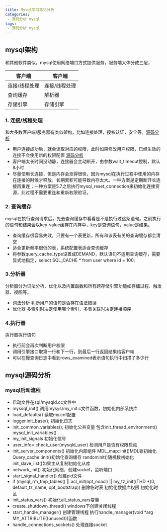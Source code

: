 ```yaml
---
title: Mysql学习笔记分析
categories:
 - 源码分析 mysql
tags:
 - 源码分析 mysql
---
```


## mysql架构
和其他软件类似，mysql使用网络端口方式提供服务，服务端大体分成三层，

客户端 | 客户端
--------- | -------------
连接/线程处理 | 连接/线程处理
查询缓存 | 解析器
存储引擎 | 存储引擎

### 1. 连接/线程处理 
和大多数客户端/服务器有类似架构，比如连接处理，授权认证，安全等。<a href="#1.01">源码分析</a>

- 用户连接成功后，就会读取对应的权限，此时如果修改用户权限，已经生效的连接不会使用新的权限配置 <a href="#1.03">源码分析</a>
- 客户端太长时间没动静，连接器会主动断开，由参数wait_timeout控制，默认8小时
- 尽量使用长连接，但是内存会涨得很快，因为mysql在执行过程中使用的内存在连接的时候才释放，长期累积可能导致内存太大。一种方案是定期断开长连接再重连；一种方案是5.7之后执行mysql_reset_connection来初始化连接资源，此过程不需要重连和重新权限验证。

### 2. 查询缓存
mysql在执行查询请求后，先去查询缓存中看看是不是执行过这条语句。之前执行的语句和结果会以key-value缓存在内存中，key是查询语句，value是结果。

- 查询缓存很容易失效，只要有一个表更新，所有和该表有关的查询缓存都会清空
- 适合更新频率很低的表，系统配置表适合查询缓存
- 将参数query_cache_type设置成DEMAND，默认语句不适用查询缓存，需要显式地指定，select SQL_CACHE * from user where id = 100;


### 3.分析器
分析器分为词法分析、优化以及内置函数和所有跨存储引擎功能如存储过程、触发器、视图等。

- 词法分析 判断用户的语句是否存在语法错误
- 优化器 多索引时决定使用哪个索引，多表关联时决定连接顺序


### 4.执行器
执行器执行语句

- 执行前会再次判断用户权限
- 调用引擎接口取第一行和下一行，到最后一行返回结果给客户端
- 可以在慢查询日志中看到rows_examined表示语句执行中扫描了多少行


## mysql源码分析

### <a name="1.03">mysql启动流程</a>

- 启动文件在sql/mysqld.cc文件中
- myssql_init() 调用mysys/my_init.c文件函数，初始化内部系统库
- load_defaults() 读取my.cnf配置
- logger.init_base(); 初始化日志
- init_common_variables(); 初始化公共变量 包含init_thread_environment() mysql_init_variables()
- my_init_signals 初始化信号
- user_info= check_user(mysqld_user) 检测用户是否有权限启动
- init_server_components() 初始化内部组件 MDL_map::init()MDL锁初始化  Query_cache::init()初始化查询缓存 randominit()随机数初始化 init_slave_list()如果主从复制初始化从库
- network_init() 初始化网络，创建socket，监听端口
- start_signal_handler() 创建pid文件
- if (mysql_rm_tmp_tables() || acl_init(opt_noacl) || my_tz_init((THD *)0, default_tz_name, opt_bootstrap))  删除临时表 初始化数据库权限 初始化时区
- init_status_vars() 初始化all_status_vars变量
- create_shutdown_thread() windows下创建关闭线程
- start_handle_manager() 创建管理线程 执行handle_manager(void *arg MY_ATTRIBUTE((unused)))函数
- handle_connections_sockets() 处理连接socket
















